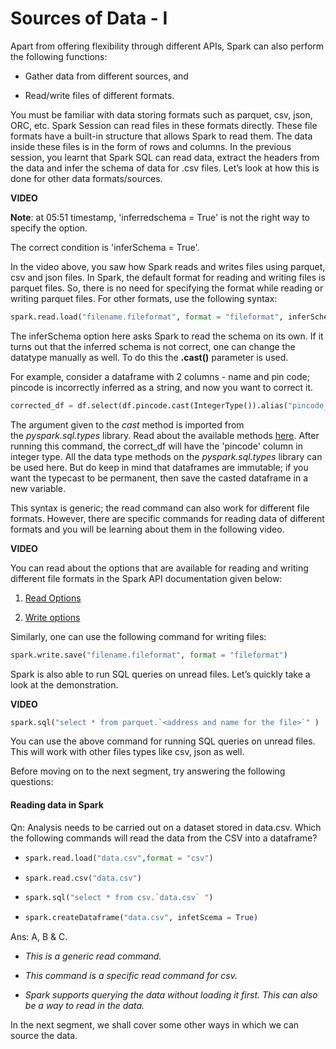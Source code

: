 # Sources of Data - I

Apart from offering flexibility through different APIs, Spark can also perform the following functions:

- Gather data from different sources, and

- Read/write files of different formats.

You must be familiar with data storing formats such as parquet, csv, json, ORC, etc. Spark Session can read files in these formats directly. These file formats have a built-in structure that allows Spark to read them. The data inside these files is in the form of rows and columns. In the previous session, you learnt that Spark SQL can read data, extract the headers from the data and infer the schema of data for .csv files. Let’s look at how this is done for other data formats/sources.

**VIDEO**

**Note**: at 05:51 timestamp, 'inferredschema = True' is not the right way to specify the option.

The correct condition is 'inferSchema = True'.

In the video above, you saw how Spark reads and writes files using parquet, csv and json files. In Spark, the default format for reading and writing files is parquet files. So, there is no need for specifying the format while reading or writing parquet files. For other formats, use the following syntax:

```python
spark.read.load("filename.fileformat", format = "fileformat", inferSchema = True, header = True)
```

The inferSchema option here asks Spark to read the schema on its own. If it turns out that the inferred schema is not correct, one can change the datatype manually as well. To do this the **.cast()** parameter is used.

For example, consider a dataframe with 2 columns - name and pin code; pincode is incorrectly inferred as a string, and now you want to correct it.

```python
corrected_df = df.select(df.pincode.cast(IntegerType()).alias("pincode_integer")
```

The argument given to the _cast_ method is imported from the _pyspark.sql.types_ library. Read about the available methods [here](https://spark.apache.org/docs/2.4.4/api/python/pyspark.sql.html#module-pyspark.sql.types). After running this command, the correct_df will have the 'pincode' column in integer type. All the data type methods on the _pyspark.sql.types_ library can be used here. But do keep in mind that dataframes are immutable; if you want the typecast to be permanent, then save the casted dataframe in a new variable.  

This syntax is generic; the read command can also work for different file formats. However, there are specific commands for reading data of different formats and you will be learning about them in the following video.

**VIDEO**

You can read about the options that are available for reading and writing different file formats in the Spark API documentation given below:

1. [Read Options](https://spark.apache.org/docs/2.4.4/api/python/pyspark.sql.html#pyspark.sql.DataFrameReader)

2. [Write options](https://spark.apache.org/docs/2.4.4/api/python/pyspark.sql.html#pyspark.sql.DataFrameWriter)

Similarly, one can use the following command for writing files:

```python
spark.write.save("filename.fileformat", format = "fileformat")
```

Spark is also able to run SQL queries on unread files. Let’s quickly take a look at the demonstration.

**VIDEO**

```python
spark.sql("select * from parquet.`<address and name for the file>`" )
```

You can use the above command for running SQL queries on unread files. This will work with other files types like csv, json as well.  

Before moving on to the next segment, try answering the following questions:

#### Reading data in Spark

Qn: Analysis needs to be carried out on a dataset stored in data.csv. Which the following commands will read the data from the CSV into a dataframe?

- ```python
  spark.read.load("data.csv",format = "csv")
  ```

- ```python
  spark.read.csv("data.csv")
  ```

- ```python
  spark.sql("select * from csv.`data.csv` ")
  ```

- ```python
  spark.createDataframe("data.csv", infetScema = True)
  ```

Ans: A, B & C.

- _This is a generic read command._

- _This command is a specific read command for csv._

- _Spark supports querying the data without loading it first. This can also be a way to read in the data._

In the next segment, we shall cover some other ways in which we can source the data.

